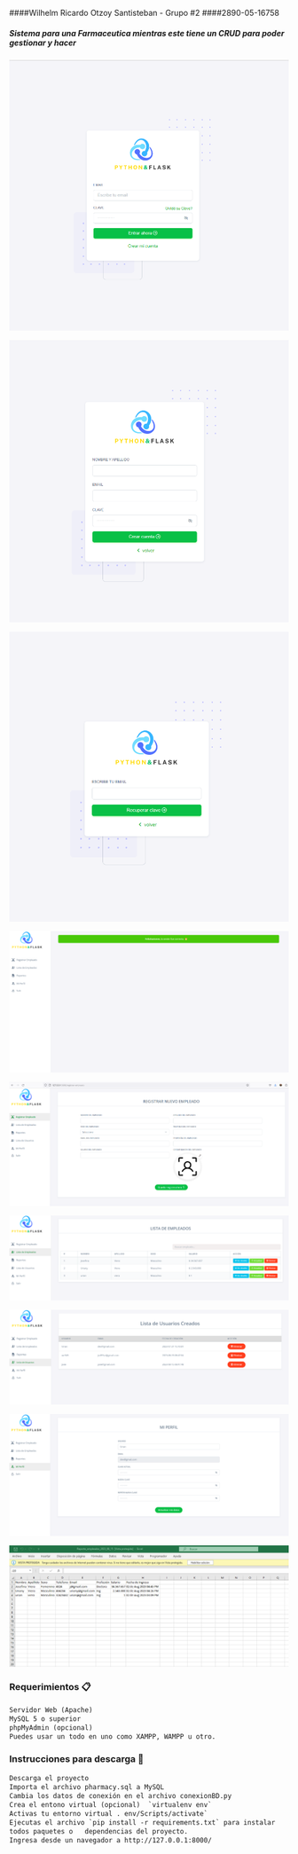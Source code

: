 ####Wilhelm Ricardo Otzoy Santisteban - Grupo #2
####2890-05-16758

##### Sistema para una Farmaceutica mientras este tiene un CRUD para poder gestionar y hacer 

![](https://raw.githubusercontent.com/urian121/imagenes-proyectos-github/master/Dashboard-python-login-urian-viera.png)

![](https://raw.githubusercontent.com/urian121/imagenes-proyectos-github/master/dashboard-python-crear-user-urian-viera.png)

![](https://raw.githubusercontent.com/urian121/imagenes-proyectos-github/master/dashboard-python-recuperar-clave-urian-viera.png)

![](https://raw.githubusercontent.com/urian121/imagenes-proyectos-github/master/dashborad-python-home-urian-viera.png)

![](https://raw.githubusercontent.com/urian121/imagenes-proyectos-github/master/dashboard-python-registrar-cliente-urian-viera.png)

![](https://raw.githubusercontent.com/urian121/imagenes-proyectos-github/master/dashboard-python-lista-empleados-urian-viera.png)

![](https://raw.githubusercontent.com/urian121/imagenes-proyectos-github/master/dashboard-python-lista-usuarios-urian-viera.png)

![](https://raw.githubusercontent.com/urian121/imagenes-proyectos-github/master/dashboard-python-editar-perfil-urian-viera.png)

![](https://raw.githubusercontent.com/urian121/imagenes-proyectos-github/master/dashboard-python-reporte-empleados-urian-viera.png)

### Requerimientos 📋

    Servidor Web (Apache)
    MySQL 5 o superior
    phpMyAdmin (opcional)
    Puedes usar un todo en uno como XAMPP, WAMPP u otro.

### Instrucciones para descarga 🔧

    Descarga el proyecto
    Importa el archivo pharmacy.sql a MySQL
    Cambia los datos de conexión en el archivo conexionBD.py
    Crea el entono virtual (opcional)  `virtualenv env`
    Activas tu entorno virtual . env/Scripts/activate`
    Ejecutas el archivo `pip install -r requirements.txt` para instalar todos paquetes o   dependencias del proyecto.
    Ingresa desde un navegador a http://127.0.0.1:8000/


